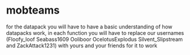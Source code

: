 # mobteams
for the datapack you will have to have a basic understanding of how datapacks work, in each function you will have to replace our usernames (Floofy_loof Seabass1609 Ooliboor OcelotusExplodus Silvent_Slipstream and ZackAttack1231) with yours and your friends for it to work
